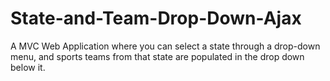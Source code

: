 # State-and-Team-Drop-Down-Ajax

A MVC Web Application where you can select a state through a drop-down menu, and sports teams from that state are populated in the drop down below it.
